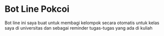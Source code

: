 # Bot Line Pokcoi
Bot line ini saya buat untuk membagi kelompok secara otomatis untuk kelas saya di universitas dan sebagai reminder tugas-tugas yang ada di kuliah
